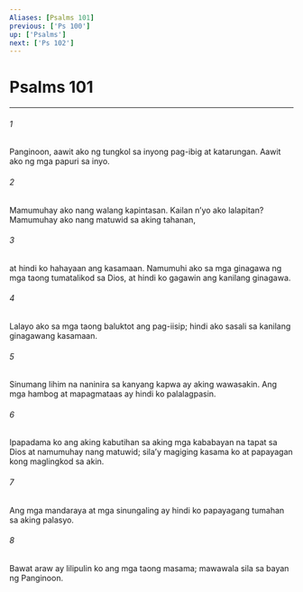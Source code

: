 ```yaml
---
Aliases: [Psalms 101]
previous: ['Ps 100']
up: ['Psalms']
next: ['Ps 102']
---
```

# Psalms 101

***

###### 1
Panginoon, aawit ako ng tungkol sa inyong pag-ibig at katarungan. Aawit ako ng mga papuri sa inyo. 

###### 2
Mamumuhay ako nang walang kapintasan. Kailan nʼyo ako lalapitan? Mamumuhay ako nang matuwid sa aking tahanan, 

###### 3
at hindi ko hahayaan ang kasamaan. Namumuhi ako sa mga ginagawa ng mga taong tumatalikod sa Dios, at hindi ko gagawin ang kanilang ginagawa. 

###### 4
Lalayo ako sa mga taong baluktot ang pag-iisip; hindi ako sasali sa kanilang ginagawang kasamaan. 

###### 5
Sinumang lihim na naninira sa kanyang kapwa ay aking wawasakin. Ang mga hambog at mapagmataas ay hindi ko palalagpasin. 

###### 6
Ipapadama ko ang aking kabutihan sa aking mga kababayan na tapat sa Dios at namumuhay nang matuwid; silaʼy magiging kasama ko at papayagan kong maglingkod sa akin. 

###### 7
Ang mga mandaraya at mga sinungaling ay hindi ko papayagang tumahan sa aking palasyo. 

###### 8
Bawat araw ay lilipulin ko ang mga taong masama; mawawala sila sa bayan ng Panginoon.
